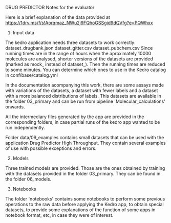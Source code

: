 DRUG PREDICTOR
Notes for the evaluator

Here is a brief explanation of the data provided at https://1drv.ms/f/s!Aorqmaz_NWu2j9FQhoGSSgid9dQVfg?e=PQWhxx

1. Input data

The kedro application needs three datasets to work correctly:
    dataset_drugbank.json
    dataset_gitter.csv
    dataset_pubchem.csv
Since running times are in the range of hours when the aproximately 10000 molecules are analysed,
shorter versions of the datasets are provided (marked as mock_ instead of dataset_).
Then the running times are reduced to some minutes.
You can determine which ones to use in the Kedro catalog in conf/base/catalog.yml

In the documentation acompanying this work, there are some assays made with variations of the datasets, 
a dataset with fewer labels and a dataset with a more balanced distributions of labels.
This datasets are available in the folder 03_primary and can be run from pipeline 'Molecular_calculations' onwards.

All the intermediary files generated by the app are provided in the corresponding folders,
in case partial runs of the kedro app wanted to be run independently.

Folder data/09_examples contains small datasets that can be used with the application Drug Predictor High Throughput.
They contain several examples of use with possible exceptions and errors.

2. Models

Three trained models are provided. Those are the ones obtained by training with the datasets provided in the folder 03_primary. They can be found in the folder 06_models.

3. Notebooks

The folder 'notebooks' contains some notebooks to perform some previous operations to the raw data before  applying the Kedro app,  to obtain special datasets, to provide some explanations of the function of some apps in notebook format, etc, in case they were of interest.